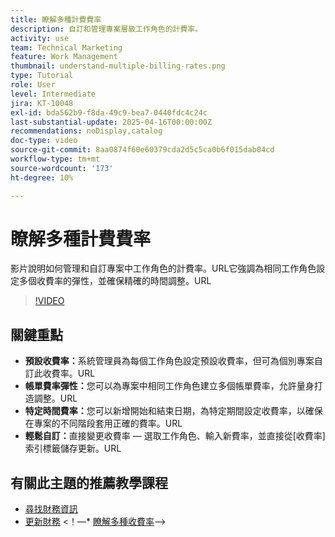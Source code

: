 ```yaml
---
title: 瞭解多種計費費率
description: 自訂和管理專案層級工作角色的計費率。
activity: use
team: Technical Marketing
feature: Work Management
thumbnail: understand-multiple-billing-rates.png
type: Tutorial
role: User
level: Intermediate
jira: KT-10048
exl-id: bda562b9-f8da-49c9-bea7-0440fdc4c24c
last-substantial-update: 2025-04-16T00:00:00Z
recommendations: noDisplay,catalog
doc-type: video
source-git-commit: 8aa0874f60e60379cda2d5c5ca0b6f015dab04cd
workflow-type: tm+mt
source-wordcount: '173'
ht-degree: 10%

---
```



# 瞭解多種計費費率

影片說明如何管理和自訂專案中工作角色的計費率。&#x200B;URL它強調為相同工作角色設定多個收費率的彈性，並確保精確的時間調整。&#x200B;URL


>[!VIDEO](https://video.tv.adobe.com/v/3457652/?quality=12&learn=on&enablevpops)

## 關鍵重點


* **預設收費率：**&#x200B;系統管理員為每個工作角色設定預設收費率，但可為個別專案自訂此收費率。&#x200B;URL
* **帳單費率彈性：**&#x200B;您可以為專案中相同工作角色建立多個帳單費率，允許量身打造調整。&#x200B;URL
* **特定時間費率：**&#x200B;您可以新增開始和結束日期，為特定期間設定收費率，以確保在專案的不同階段套用正確的費率。&#x200B;URL
* **輕鬆自訂：**&#x200B;直接變更收費率 — 選取工作角色、輸入新費率，並直接從[收費率]索引標籤儲存更新。&#x200B;URL

## 有關此主題的推薦教學課程

* [尋找財務資訊](/help/manage-work/project-finances/find-financial-information.md)
* [更新財務](/help/manage-work/project-finances/update-and-review-finances.md)
&lt;！—* [瞭解多種收費率](/help/manage-work/project-finances/multiple-billing-rates.md)—>

